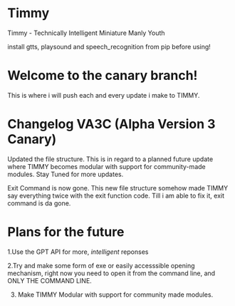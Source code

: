 # Timmy
Timmy - Technically Intelligent Miniature Manly Youth 

install gtts, playsound and speech_recognition from pip before using!

# Welcome to the canary branch! 

This is where i will push each and every update i make to TIMMY.

# Changelog VA3C (Alpha Version 3 Canary)

Updated the file structure. This is in regard to a planned future update where TIMMY becomes modular with support for community-made modules. Stay Tuned for more updates.

Exit Command is now gone. This new file structure somehow made TIMMY say everything twice with the exit function code. Till i am able to fix it, exit command is da gone.

# Plans for the future 

1.Use the GPT API for more, *intelligent* reponses

2.Try and make some form of exe or easily accesssible opening mechanism, right now you
need to open it from the command line, and ONLY THE COMMAND LINE.

3. Make TIMMY Modular with support for community made modules.
